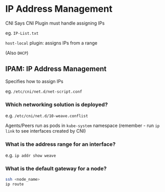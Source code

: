 # IP Address Management

CNI Says CNI Plugin must handle assigning IPs

eg. `IP-List.txt`

`host-local` plugin: assigns IPs from a range

(Also `DHCP`)

## IPAM: IP Address Management

Specifies how to assign IPs

eg. `/etc/cni/net.d/net-script.conf`

### Which networking solution is deployed?

e.g. `/etc/cni/net.d/10-weave.conflist`

Agents/Peers run as pods in `kube-system` namespace
(remember - run `ip link` to see interfaces created by CNI)

### What is the address range for an interface?

e.g. `ip addr show weave`

### What is the default gateway for a node?

``` bash
ssh <node_name>
ip route
```
